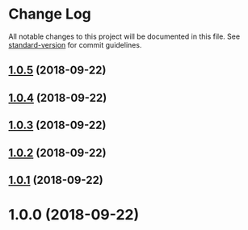 # Change Log

All notable changes to this project will be documented in this file. See [standard-version](https://github.com/conventional-changelog/standard-version) for commit guidelines.

<a name="1.0.5"></a>
## [1.0.5](https://github.com/potato4d/vue-serial-input/compare/v1.0.4...v1.0.5) (2018-09-22)



<a name="1.0.4"></a>
## [1.0.4](https://github.com/potato4d/vue-serial-input/compare/v1.0.3...v1.0.4) (2018-09-22)



<a name="1.0.3"></a>
## [1.0.3](https://github.com/potato4d/vue-serial-input/compare/v1.0.2...v1.0.3) (2018-09-22)



<a name="1.0.2"></a>
## [1.0.2](https://github.com/potato4d/vue-serial-input/compare/v1.0.1...v1.0.2) (2018-09-22)



<a name="1.0.1"></a>
## [1.0.1](https://github.com/potato4d/vue-serial-input/compare/v1.0.0...v1.0.1) (2018-09-22)



<a name="1.0.0"></a>
# 1.0.0 (2018-09-22)
